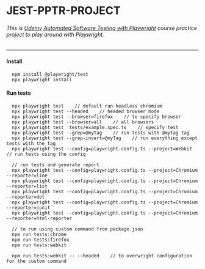 ﻿# JEST-PPTR-PROJECT
 
###### This is [Udemy](https://www.udemy.com) [Automated Software Testing with Playwright](https://www.udemy.com/course/automated-software-testing-with-playwright/) course practice project to play around with Playwright.

---------------------------------------------------------------

#### Install
```
  npm install @playwright/test
  npx playwright install
```

#### Run tests
```
  npx playwright test    // default run headless chromium
  npx playwright test --headed    // headed browser mode
  npx playwright test --browser=firefox    // to specify browser
  npx playwright test --browser=all    // all browsers
  npx playwright test  tests/example.spec.ts    // specify test
  npx playwright test --grep=@myTag    // run tests with @myTag tag
  npx playwright test --grep-invert=@myTag    // run everything except tests with the tag
  npx playwright test --config=playwright.config.ts --project=Webkit    // run tests using the config

  // run tests and generate report
  npx playwright test --config=playwright.config.ts --project=Chromium --reporter=line
  npx playwright test --config=playwright.config.ts --project=Chromium --reporter=list
  npx playwright test --config=playwright.config.ts --project=Chromium --reporter=dot
  npx playwright test --config=playwright.config.ts --project=Chromium --reporter=junit
  npx playwright test --config=playwright.config.ts --project=Chromium --reporter=html-reporter

  // to run using custom command from package.json
  npm run tests:chrome
  npm run tests:firefox
  npm run tests:webkit

  npm run tests:webkit -- --headed    // to overwright configuration for the custom command
```
